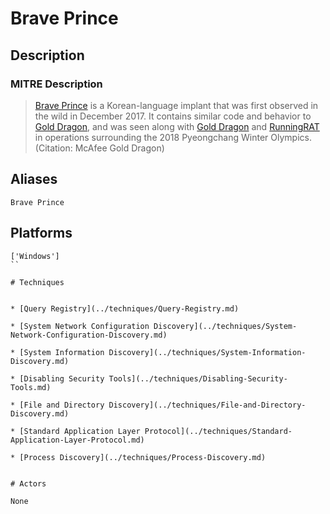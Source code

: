 
# Brave Prince

## Description

### MITRE Description

> [Brave Prince](https://attack.mitre.org/software/S0252) is a Korean-language implant that was first observed in the wild in December 2017. It contains similar code and behavior to [Gold Dragon](https://attack.mitre.org/software/S0249), and was seen along with [Gold Dragon](https://attack.mitre.org/software/S0249) and [RunningRAT](https://attack.mitre.org/software/S0253) in operations surrounding the 2018 Pyeongchang Winter Olympics. (Citation: McAfee Gold Dragon)

## Aliases

```
Brave Prince
```

## Platforms

```
['Windows']
``

# Techniques


* [Query Registry](../techniques/Query-Registry.md)

* [System Network Configuration Discovery](../techniques/System-Network-Configuration-Discovery.md)
    
* [System Information Discovery](../techniques/System-Information-Discovery.md)
    
* [Disabling Security Tools](../techniques/Disabling-Security-Tools.md)
    
* [File and Directory Discovery](../techniques/File-and-Directory-Discovery.md)
    
* [Standard Application Layer Protocol](../techniques/Standard-Application-Layer-Protocol.md)
    
* [Process Discovery](../techniques/Process-Discovery.md)
    

# Actors

None
